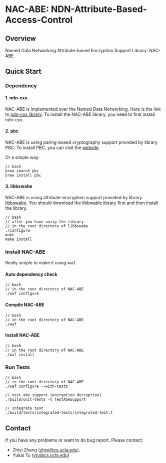 NAC-ABE: NDN-Attribute-Based-Access-Control
==================================


Overview
--------

Named Data Networking Attribute-based Encryption Support Library: NAC-ABE

Quick Start
-----------

### Dependency ###

#### 1. ndn-cxx ####

NAC-ABE is implemented over the Named Data Networking.
Here is the link to [ndn-cxx library](https://github.com/named-data/ndn-cxx).
To install the NAC-ABE library, you need to first install ndn-cxx.

#### 2. pbc ####

NAC-ABE is using paring-based cryptography support provided by library PBC. To install PBC, you can visit the [website](https://crypto.stanford.edu/pbc/).

Or a simple way:

```
// bash
brew search pbc
brew install pbc
```

#### 3. libbswabe ###

NAC-ABE is using attribute-encryption support provided by library [libbswabe](http://hms.isi.jhu.edu/acsc/cpabe/). You should download the libbwable library first and then install the library.

```
// bash
// after you have unzip the library
// in the root directory of libbswabe
./configure
make
make install
```

### Install NAC-ABE ###

Really simple to make it using waf.

#### Auto dependency check ####

```
// bash
// in the root directory of NAC-ABE
./waf configure
```

#### Compile NAC-ABE ####
```
// bash
// in the root directory of NAC-ABE
./waf
```

#### Install NAC-ABE ####
```
// bash
// in the root directory of NAC-ABE
./waf install
```

### Run Tests ###

```
// bash
// in the root directory of NAC-ABE
./waf configure --with-tests

// test abe support (encryption decryption)
./build/unit-tests -t TestAbeSupport

// integrate test
./build/tests/integrated-tests/integrated-test.t
```

Contact
-------

If you have any problems or want to do bug report. Please contact: 

* Zhiyi Zhang (zhiyi@cs.ucla.edu).
* Yukai Tu (ytu@cs.ucla.edu)
